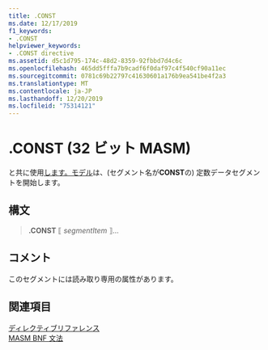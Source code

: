 ```yaml
---
title: .CONST
ms.date: 12/17/2019
f1_keywords:
- .CONST
helpviewer_keywords:
- .CONST directive
ms.assetid: d5c1d795-174c-48d2-8359-92fbbd7d4c6c
ms.openlocfilehash: 465dd5fffa7b9cadf6f0daf97c4f540cf90a11ec
ms.sourcegitcommit: 0781c69b22797c41630601a176b9ea541be4f2a3
ms.translationtype: MT
ms.contentlocale: ja-JP
ms.lasthandoff: 12/20/2019
ms.locfileid: "75314121"
---
```

# <a name="const-32-bit-masm"></a>.CONST (32 ビット MASM)

と共に使用[します。モデル](dot-model.md)は、(セグメント名が**CONST**の) 定数データセグメントを開始します。

## <a name="syntax"></a>構文

> **.CONST** ⟦ *segmentItem* ⟧...

## <a name="remarks"></a>コメント

このセグメントには読み取り専用の属性があります。

## <a name="see-also"></a>関連項目

[ディレクティブリファレンス](directives-reference.md)\
[MASM BNF 文法](masm-bnf-grammar.md)
